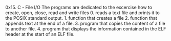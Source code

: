 0x15. C - File I/O
The programs are dedicated to the excercise how to create, open, close, read and write files
	0. reads a text file and prints it to the POSIX standard output.
	1.  function that creates a file
	2. function that appends text at the end of a file.
	3. program that copies the content of a file to another file.
	4. program that displays the information contained in the ELF header at the start of an ELF file. 
